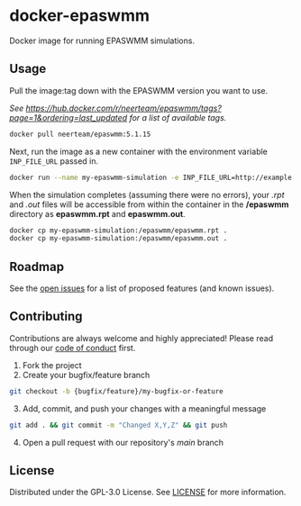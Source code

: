 # docker-epaswmm

Docker image for running EPASWMM simulations.

## Usage

Pull the image:tag down with the EPASWMM version you want to use.

_See https://hub.docker.com/r/neerteam/epaswmm/tags?page=1&ordering=last_updated for a list of available tags._

```sh
docker pull neerteam/epaswmm:5.1.15
```

Next, run the image as a new container with the environment variable `INP_FILE_URL` passed in.

```sh
docker run --name my-epaswmm-simulation -e INP_FILE_URL=http://example.com/my-inp-file neerteam/epaswmm:5.1.15
```

When the simulation completes (assuming there were no errors), your _.rpt_ and _.out_ files will be accessible from within the container in the **/epaswmm** directory as **epaswmm.rpt** and **epaswmm.out**.

```sh
docker cp my-epaswmm-simulation:/epaswmm/epaswmm.rpt .
docker cp my-epaswmm-simulation:/epaswmm/epaswmm.out .
```

## Roadmap

See the [open issues](https://github.com/NEERINC/docker-epaswmm/issues) for a list of proposed features (and known issues).

## Contributing

Contributions are always welcome and highly appreciated! Please read through our [code of conduct](.github/CODE_OF_CONDUCT.md) first.

1. Fork the project
2. Create your bugfix/feature branch
```sh
git checkout -b {bugfix/feature}/my-bugfix-or-feature
```
3. Add, commit, and push your changes with a meaningful message
```sh
git add . && git commit -m "Changed X,Y,Z" && git push
```
4. Open a pull request with our repository's _main_ branch

## License

Distributed under the GPL-3.0 License. See [LICENSE](./LICENSE) for more information.
